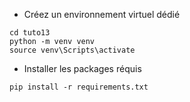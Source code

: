 * Créez un environnement virtuel dédié

```DOS
cd tuto13
python -m venv venv
source venv\Scripts\activate
```

* Installer les packages réquis

```DOS
pip install -r requirements.txt
```